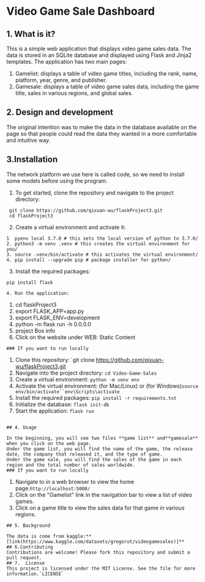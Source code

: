# Video Game Sale Dashboard

## 1. What is it?
This is a simple web application that displays video game sales data. The data is stored in an SQLite database and displayed using Flask and Jinja2 templates. The application has two main pages:

1. Gamelist: displays a table of video game titles, including the rank, name, platform, year, genre, and publisher.
2. Gamesale: displays a table of video game sales data, including the game title, sales in various regions, and global sales.
## 2. Design and development
The original intention was to make the data in the database available on the page so that people could read the data they wanted in a more comfortable and intuitive way.
## 3.Installation
The network platform we use here is called code, so we need to install some models before using the program.
1. To get started, clone the repository and navigate to the project directory:

```
 git clone https://github.com/qixuan-wu/flaskProject3.git
 cd flaskProject3
```
2. Create a virtual environment and activate it:
```
1  pyenv local 3.7.0 # this sets the local version of python to 3.7.0/ 
2. python3 -m venv .venv # this creates the virtual environment for you/ 
3. source .venv/bin/activate # this activates the virtual environment/ 
4. pip install --upgrade pip # package installer for python/ 

```
3. Install the required packages:
```
pip install flask
```

```
4. Run the application:
```
1. cd flaskProject3
2. export FLASK_APP=app.py
3. export FLASK_ENV=development
4. python -m flask run -h 0.0.0.0
5. project Box info 
6. Click on the website under WEB: Static Content
```
### If you want to run locally
```
1.  Clone this repository: `git clone https://github.com/qixuan-wu/flaskProject3.git
2.  Navigate into the project directory: `cd Video-Game-Sales`
3.  Create a virtual environment: `python -m venv env`
4.  Activate the virtual environment: (for Mac/Linux) or (for Windows)`source env/bin/activate``env\Scripts\activate`
5.  Install the required packages: `pip install -r requirements.txt`
6.  Initialize the database: `flask init-db`
7.  Start the application: `flask run`
```

## 4. Usage

In the beginning, you will see two files **game list** and**gamesale** when you click on the web page. 
Under the game list, you will find the name of the game, the release date, the company that released it, and the type of game.
Under the game sale, you will find the sales of the game in each region and the total number of sales worldwide.
### If you want to run locally
```
1.  Navigate to in a web browser to view the home page.`http://localhost:5000/`
2.  Click on the "Gamelist" link in the navigation bar to view a list of video games.
3.  Click on a game title to view the sales data for that game in various regions.
```
## 5. Background

The data is come from kaggle:**[link(https://www.kaggle.com/datasets/gregorut/videogamesales)]**
## 6.Contributing
Contributions are welcome! Please fork this repository and submit a pull request.
## 7.  License
This project is licensed under the MIT License. See the file for more information.`LICENSE`
